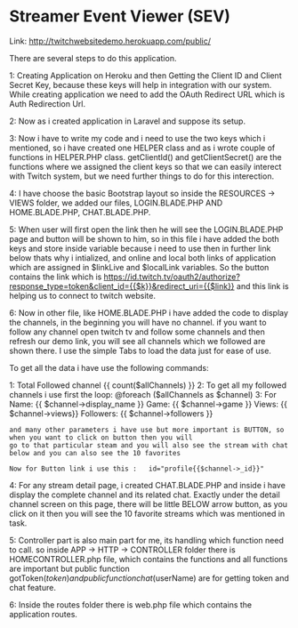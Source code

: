 # Streamer Event Viewer (SEV)
Link:
http://twitchwebsitedemo.herokuapp.com/public/


There are several steps to do this application.

1: Creating Application on Heroku and then Getting the Client ID and Client Secret Key, because these keys will help in integration with our system. While creating application we need to add the OAuth Redirect URL which is Auth Redirection Url.

2: Now as i created application in Laravel and suppose its setup.

3: Now i have to write my code and i need to use the two keys which i mentioned, so i have created one HELPER class and as i wrote couple of functions in  HELPER.PHP class. getClientId() and getClientSecret() are the functions where we assigned the client keys so that we can easily interect with Twitch system, but we need further things to do for this interection.

4: I have choose the basic Bootstrap layout so inside the RESOURCES -> VIEWS folder, we added our files, LOGIN.BLADE.PHP AND HOME.BLADE.PHP, CHAT.BLADE.PHP.

5: When user will first open the link then he will see the LOGIN.BLADE.PHP page and button will be shown to him, so in this file i have added the both keys and store inside variable because i need to use then in further link below thats why i intialized, and online and local both links of application which are assigned in $linkLive and $localLink variables. So the button contains the link which is https://id.twitch.tv/oauth2/authorize?response_type=token&client_id={{$k}}&redirect_uri={{$link}}  and this link is helping us to connect to twitch website.

6: Now in other file, like HOME.BLADE.PHP i have added the code to display the channels, in the beginning you will have no channel. if you want to follow any channel open twitch tv and follow some channels and then refresh our demo link, you will see all channels which we followed are shown there. I use the simple Tabs to load the data just for ease of use.

To get all the data i have use the following commands:

1:  Total Followed channel {{ count($allChannels) }}
2:  To get all my followed channels i use first the loop: @foreach ($allChannels as $channel)
3:  For Name: {{ $channel->display_name }}
    Game: {{ $channel->game }}
    Views: {{ $channel->views}}
    Followers: {{ $channel->followers }}

    and many other parameters i have use but more important is BUTTON, so when you want to click on button then you will
    go to that particular steam and you will also see the stream with chat below and you can also see the 10 favorites

    Now for Button link i use this :   id="profile{{$channel->_id}}"

4:  For any stream detail page, i created CHAT.BLADE.PHP and inside i have display the complete channel and its related chat.
    Exactly under the detail channel screen on this page, there will be little BELOW arrow button, as you click on it then you will see the 10 favorite streams which was mentioned in task.

5: Controller part is also main part for me, its handling which function need to call.
   so inside APP -> HTTP -> CONTROLLER folder there is HOMECONTROLLER.php file, which contains the functions and all functions are important but public function gotToken($token) and public function chat($userName) are for getting token and chat feature.

6:  Inside the routes folder there is web.php file which contains the application routes.
